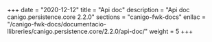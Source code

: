 +++
date        = "2020-12-12"
title       = "Api doc"
description = "Api doc canigo.persistence.core 2.2.0"
sections    = "canigo-fwk-docs"
enllac		= "/canigo-fwk-docs/documentacio-llibreries/canigo.persistence.core/2.2.0/api-doc/"
weight		= 5
+++
